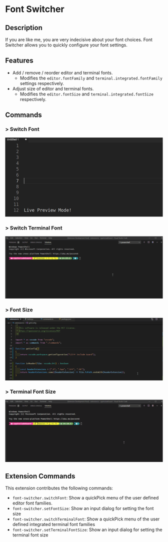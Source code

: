 # Font Switcher

## Description

If you are like me, you are very indecisive about your font choices. Font Switcher allows you to quickly configure your font settings.

## Features

- Add / remove / reorder editor and terminal fonts.
    - Modifies the `editor.fontFamily` and `terminal.integrated.fontFamily` settings respectively.
- Adjust size of editor and terminal fonts.
    - Modifies the `editor.fontSize` and `terminal.integrated.fontSize` respectively.

## Commands

### > Switch Font

![live preview menu in action for editor font](screenshots/ChangeEditorFont.gif)

### > Switch Terminal Font

![live preview menu in action for terminal font](screenshots/ChangeTerminalFont.gif)

### > Font Size

![changing editor font size](screenshots/ChangeEditorFontSize.gif)

### > Terminal Font Size

![changing terminal font size](screenshots/ChangeTerminalFontSize.gif)

## Extension Commands

This extension contributes the following commands:

- `font-switcher.switchFont`: Show a quickPick menu of the user defined editor font families.
- `font-switcher.setFontSize`: Show an input dialog for setting the font size
- `font-switcher.switchTerminalFont`: Show a quickPick menu of the user defined integrated terminal font families
- `font-switcher.setTerminalFontSize`: Show an input dialog for setting the terminal font size